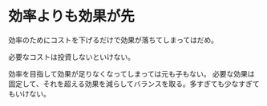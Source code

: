 # 効率よりも効果が先

効率のためにコストを下げるだけで効果が落ちてしまってはだめ。

必要なコストは投資しないといけない。

効率を目指して効果が足りなくなってしまっては元も子もない。
必要な効果は固定して、それを超える効果を減らしてバランスを取る。多すぎても少なすぎてもいけない。
